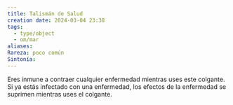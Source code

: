 ```yaml
---
title: Talismán de Salud
creation date: 2024-03-04 23:38
tags:
  - type/object
  - om/mar
aliases: 
Rareza: poco común
Sintonía:
---
```

Eres inmune a contraer cualquier enfermedad mientras uses este colgante. Si ya estás infectado con una enfermedad, los efectos de la enfermedad se suprimen mientras uses el colgante.